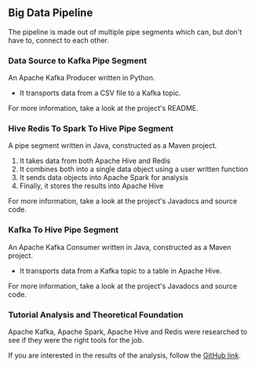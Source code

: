 ## Big Data Pipeline

The pipeline is made out of multiple pipe segments which can, but don't have to, connect to each other.  

### Data Source to Kafka Pipe Segment

An Apache Kafka Producer written in Python.  

* It transports data from a CSV file to a Kafka topic.  

For more information, take a look at the project's README.  

### Hive Redis To Spark To Hive Pipe Segment

A pipe segment written in Java, constructed as a Maven project.  

1) It takes data from both Apache Hive and Redis  
2) It combines both into a single data object using a user written function  
3) It sends data objects into Apache Spark for analysis  
4) Finally, it stores the results into Apache Hive  

For more information, take a look at the project's Javadocs and source code.  

### Kafka To Hive Pipe Segment

An Apache Kafka Consumer written in Java, constructed as a Maven project.  

* It transports data from a Kafka topic to a table in Apache Hive.  

For more information, take a look at the project's Javadocs and source code.  

### Tutorial Analysis and Theoretical Foundation

Apache Kafka, Apache Spark, Apache Hive and Redis were researched to see if they were the right tools for the job.  

If you are interested in the results of the analysis, follow the [GitHub link](https://github.com/MislavJaksic/KnowledgeRepository/tree/master/BigData).  